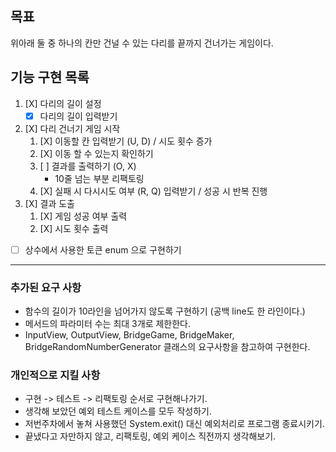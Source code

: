 ## 목표
위아래 둘 중 하나의 칸만 건널 수 있는 다리를 끝까지 건너가는 게임이다.


## 기능 구현 목록
1. [X] 다리의 길이 설정
   - [X] 다리의 길이 입력받기
2. [X] 다리 건너기 게임 시작 
    1. [X] 이동할 칸 입력받기 (U, D) / 시도 횟수 증가
   2. [X] 이동 할 수 있는지 확인하기
   3. [ ] 결과를 출력하기 (O, X)
      - 10줄 넘는 부분 리팩토링
   4. [X] 실패 시 다시시도 여부 (R, Q) 입력받기 / 성공 시 반복 진행
3. [X] 결과 도출
   1. [X] 게임 성공 여부 출력
   2. [X] 시도 횟수 출력
   
- [ ] 상수에서 사용한 토큰 enum 으로 구현하기

- - -

### 추가된 요구 사항
- 함수의 길이가 10라인을 넘어가지 않도록 구현하기 (공백 line도 한 라인이다.)
- 메서드의 파라미터 수는 최대 3개로 제한한다.
- InputView, OutputView, BridgeGame, BridgeMaker, BridgeRandomNumberGenerator 클래스의 요구사항을 참고하여 구현한다.


### 개인적으로 지킬 사항
- 구현 -> 테스트 -> 리팩토링 순서로 구현해나가기.
- 생각해 보았던 예외 테스트 케이스를 모두 작성하기.
- 저번주차에서 놓쳐 사용했던 System.exit() 대신 예외처리로 프로그램 종료시키기.
- 끝냈다고 자만하지 않고, 리팩토링, 예외 케이스 직전까지 생각해보기.